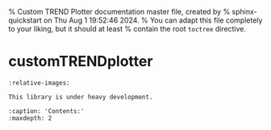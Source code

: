 % Custom TREND Plotter documentation master file, created by
% sphinx-quickstart on Thu Aug  1 19:52:46 2024.
% You can adapt this file completely to your liking, but it should at least
% contain the root `toctree` directive.

# customTRENDplotter
```{include} ../../README.md
:relative-images:
```
```{warning}
This library is under heavy development.
```

```{toctree}
:caption: 'Contents:'
:maxdepth: 2
```
